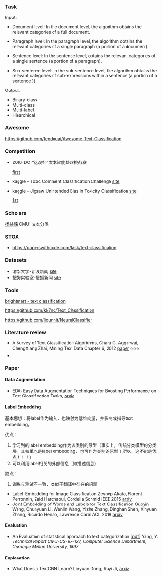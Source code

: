 

### Task

Input:

+ Document level: In the document level, the algorithm obtains the relevant categories of a full document.

+ Paragraph level: In the paragraph level, the algorithm obtains the relevant categories of a single paragraph (a portion of a document).

+ Sentence level: In the sentence level, obtains the relevant categories of a single sentence (a portion of a paragraph).

+ Sub-sentence level: In the sub-sentence level, the algorithm obtains the relevant categories of sub-expressions within a sentence (a portion of a sentence )).



Output:

- Binary-class
- Multi-class
- Multi-label
- Hiearchical



### Awesome

https://github.com/fendouai/Awesome-Text-Classification



### Competition

+ 2018-DC-“达观杯”文本智能处理挑战赛

  [first](<https://github.com/ShawnyXiao/2018-DC-DataGrand-TextIntelProcess>) 

+ kaggle - Toxic Comment Classification Challenge [site](<https://www.kaggle.com/c/jigsaw-toxic-comment-classification-challenge#description>) 

  

+ kaggle - Jigsaw Unintended Bias in Toxicity Classification [site](<https://www.kaggle.com/c/jigsaw-unintended-bias-in-toxicity-classification/overview>) 

  [1st](<https://www.kaggle.com/c/jigsaw-unintended-bias-in-toxicity-classification/discussion/103280#latest-619135>) 



### Scholars

[杨益銘](http://www.cs.cmu.edu/~yiming/) CMU: 文本分类



### STOA

+ https://paperswithcode.com/task/text-classification



### Datasets

+ 清华大学-新浪新闻 [site]([http://thuctc.thunlp.org/#%E4%B8%AD%E6%96%87%E6%96%87%E6%9C%AC%E5%88%86%E7%B1%BB%E6%95%B0%E6%8D%AE%E9%9B%86THUCNews](http://thuctc.thunlp.org/#中文文本分类数据集THUCNews)) 
+ 搜狗实验室-搜狐新闻 [site](<http://www.sogou.com/labs/resource/cs.php>) 



### Tools

[brightmart - text classification](https://github.com/brightmart/text_classification) 

https://github.com/kk7nc/Text_Classification

<https://github.com/liqunhit/NeuralClassifier>



### Literature review

+ A Survey of Text Classification Algorithms, Charu C. Aggarwal, ChengXiang Zhai, Mining Text Data Chapter 6, 2012 [paper](http://charuaggarwal.net/text-class.pdf) :star::star::star:
+ 



### Paper

#### Data Augmentation

+ EDA: Easy Data Augmentation Techniques for Boosting Performance on Text Classification Tasks, [arxiv](https://arxiv.org/abs/1901.11196) 

#### Label Embedding

基本思想：将label作为输入，也映射为低维向量，并影响或指导text embedding。

优点：

1. 学习到的label embedding作为该类别的原型（事实上，传统分类模型的分类层，其权重也是label embedding，也可作为类别的原型！所以，这不能是优点！！！）
2. 可以利用label相关的外部信息（如描述信息）

缺点：

1. 训练与测试不一致，类似于翻译中存在的问题



+ Label-Embedding for Image Classification
  Zeynep Akata, Florent Perronnin, Zaid Harchaoui, Cordelia Schmid IEEE 2015 [arxiv](<https://arxiv.org/abs/1503.08677>) 
+ Joint Embedding of Words and Labels for Text Classification
  Guoyin Wang, Chunyuan Li, Wenlin Wang, Yizhe Zhang, Dinghan Shen, Xinyuan Zhang, Ricardo Henao, Lawrence Carin ACL 2018 [arxiv](<https://arxiv.org/abs/1805.04174>) 



#### Evaluation

- An Evaluation of statistical approach to text categorization [[pdf](http://nyc.lti.cs.cmu.edu/yiming/Publications/cmu-cs-97-127.pdf)]
  Yang, Y.
  *Technical Report CMU-CS-97-127, Computer Science Department, Carnegie Mellon University, 1997*

#### Explanation

+ What Does a TextCNN Learn? Linyuan Gong, Ruyi Ji, [arxiv](<https://arxiv.org/abs/1801.06287>)  





